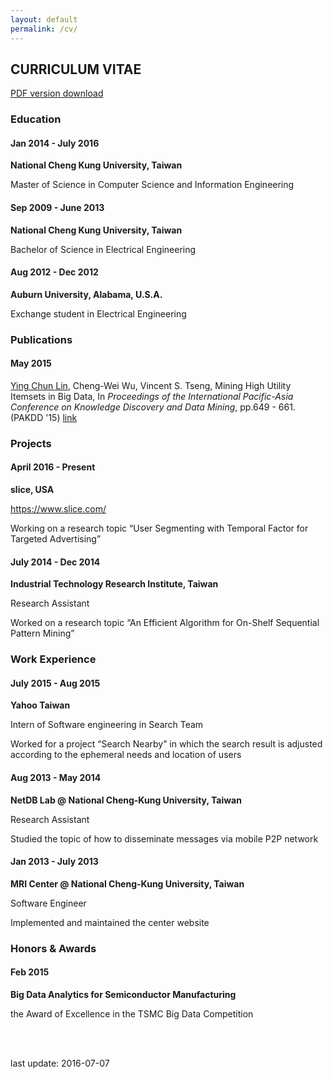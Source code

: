 ```yaml
---
layout: default
permalink: /cv/
---
```


<section class="title">
    <div class="container">
        <h1>CURRICULUM VITAE</h1>
        <p><a href="{{ site.baseurl }}/doc/CV.pdf" target="_blank">PDF version download</a></p>
    </div>
</section>


<section class="education">
    <div class="container">
        <h3 class="categories"><span class="fa fa-graduation-cap"></span> Education</h3>
        <div class="row">
            <h4 class="col-sm-4">Jan 2014 - July 2016</h4>
            <div class="col-sm-8">
                <p><b>National Cheng Kung University, Taiwan</b></p>
                <p>Master of Science in Computer Science and Information Engineering</p>
            </div>
        </div>
        <div class="row">
            <h4 class="col-sm-4">Sep 2009 - June 2013</h4>
            <div class="col-sm-8">
                <p><b>National Cheng Kung University, Taiwan</b></p>
                <p>Bachelor of Science in Electrical Engineering</p>
            </div>
        </div>
        <div class="row">
            <h4 class="col-sm-4">Aug 2012 - Dec 2012</h4>
            <div class="col-sm-8">
                <p><b>Auburn University, Alabama, U.S.A.</b></p>
                <p>Exchange student in Electrical Engineering</p>
            </div>
        </div>  
    </div>
</section>


<section class="publication">
    <div class="container">
        <h3 class="categories"><span class="fa fa-book"></span> Publications</h3>
        <div class="row">
            <h4 class="col-sm-4">May 2015</h4>
            <div class="col-sm-8">
                <p><u>Ying Chun Lin</u>, Cheng-Wei Wu, Vincent S. Tseng, Mining High Utility Itemsets in Big Data, In <i>Proceedings of the International Pacific-Asia Conference on Knowledge Discovery and Data Mining</i>, pp.649 - 661. (PAKDD '15) <span class="fa fa-file-text-o"></span> <a href="http://link.springer.com/chapter/10.1007%2F978-3-319-18032-8_51" target="_blank">link</a></p>
            </div>
        </div>
    </div>
</section>


<section class="publication">
    <div class="container">
        <h3 class="categories"><span class="fa fa-flask"></span>Projects</h3>
        <div class="row">
            <h4 class="col-sm-4">April 2016 - Present</h4>
            <div class="col-sm-8">
                <p><b>slice, USA</b></p>
                <p><a href="https://www.slice.com/">https://www.slice.com/</a>
                <p>Working on a research topic “User Segmenting with Temporal Factor for Targeted Advertising”</p>
            </div>
        </div>
        <div class="row">
            <h4 class="col-sm-4">July 2014 - Dec 2014</h4>
            <div class="col-sm-8">
                <p><b>Industrial Technology Research Institute, Taiwan</b></p>
                <p>Research Assistant</p>
                <p>Worked on a research topic “An Efficient Algorithm for On-Shelf Sequential Pattern Mining”</p>
            </div>
        </div>
    </div>
</section>


<section class="work">
    <div class="container">
        <h3 class="categories"><span class="fa fa-briefcase"></span> Work Experience</h3>
        <div class="row">
            <h4 class="col-sm-4">July 2015 - Aug 2015</h4>
            <div class="col-sm-8">
                <p><b>Yahoo Taiwan</b></p>
                <p>Intern of Software engineering in Search Team</p>
                <p>Worked for a project “Search Nearby” in which the search result is adjusted according to the ephemeral needs and location of users</p>
            </div>
        </div>
        <div class="row">
            <h4 class="col-sm-4">Aug 2013 - May 2014</h4>
            <div class="col-sm-8">
                <p><b>NetDB Lab @ National Cheng-Kung University, Taiwan</b></p>
                <p>Research Assistant</p>
                <p>Studied the topic of how to disseminate messages via mobile P2P network</p>
            </div>
        </div>
        <div class="row">
            <h4 class="col-sm-4">Jan 2013 - July 2013</h4>
            <div class="col-sm-8">
                <p><b>MRI Center @ National Cheng-Kung University, Taiwan</b></p>
                <p>Software Engineer</p>
                <p>Implemented and maintained the center website</p>
            </div>
        </div>
    </div>
</section>


<section class="honor">
    <div class="container">
        <h3 class="categories"><span class="fa fa-trophy"></span> Honors & Awards</h3>
        <div class="row">
            <h4 class="col-sm-4">Feb 2015</h4>
            <div class="col-sm-8">
                <p><b>Big Data Analytics for Semiconductor Manufacturing</b></p>
                <p>the Award of Excellence in the TSMC Big Data Competition</p>
            </div>
        </div>
    </div>
</section>


<div class="container">
    <br>
    <br>
    <p class="pull-right">last update: 2016-07-07</p>
</div>



